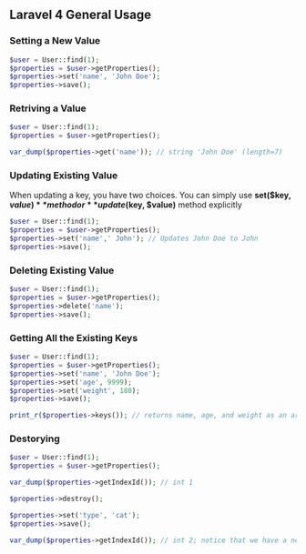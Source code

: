 ## Laravel 4 General Usage


### Setting a New Value
```php
$user = User::find(1);
$properties = $user->getProperties();
$properties->set('name', 'John Doe');
$properties->save();


```

### Retriving a Value

```php
$user = User::find(1);
$properties = $user->getProperties();

var_dump($properties->get('name')); // string 'John Doe' (length=7)
```

### Updating Existing Value
When updating a key, you have two choices. You can simply use **set($key, $value)** method or **update($key, $value)** method explicitly

```php
$user = User::find(1);
$properties = $user->getProperties();
$properties->set('name',' John'); // Updates John Doe to John
$properties->save();
```

### Deleting Existing Value
```php
$user = User::find(1);
$properties = $user->getProperties();
$properties->delete('name');
$properties->save();
```

### Getting All the Existing Keys

```php
$user = User::find(1);
$properties = $user->getProperties();
$properties->set('name', 'John Doe');
$properties->set('age', 9999);
$properties->set('weight', 180);
$properties->save();

print_r($properties->keys()); // returns name, age, and weight as an array
```

### Destorying
```php
$user = User::find(1);
$properties = $user->getProperties();

var_dump($properties->getIndexId()); // int 1

$properties->destroy();

$properties->set('type', 'cat');
$properties->save();

var_dump($properties->getIndexId()); // int 2; notice that we have a new id now.


```